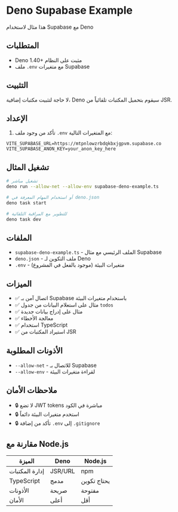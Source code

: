 # Deno Supabase Example

هذا مثال لاستخدام Supabase مع Deno

## المتطلبات

- Deno 1.40+ مثبت على النظام
- ملف `.env` مع متغيرات Supabase

## التثبيت

لا حاجة لتثبيت مكتبات إضافية، Deno سيقوم بتحميل المكتبات تلقائياً من JSR.

## الإعداد

1. تأكد من وجود ملف `.env` مع المتغيرات التالية:
```env
VITE_SUPABASE_URL=https://mtpnlowzrbdqkbxjgpvm.supabase.co
VITE_SUPABASE_ANON_KEY=your_anon_key_here
```

## تشغيل المثال

```bash
# تشغيل مباشر
deno run --allow-net --allow-env supabase-deno-example.ts

# أو استخدام المهام المعرفة في deno.json
deno task start

# للتطوير مع المراقبة التلقائية
deno task dev
```

## الملفات

- `supabase-deno-example.ts` - الملف الرئيسي مع مثال Supabase
- `deno.json` - ملف التكوين لـ Deno
- `.env` - متغيرات البيئة (موجود بالفعل في المشروع)

## الميزات

- ✅ اتصال آمن بـ Supabase باستخدام متغيرات البيئة
- ✅ مثال على استعلام البيانات من جدول `todos`
- ✅ مثال على إدراج بيانات جديدة
- ✅ معالجة الأخطاء
- ✅ استخدام TypeScript
- ✅ استيراد المكتبات من JSR

## الأذونات المطلوبة

- `--allow-net` - للاتصال بـ Supabase
- `--allow-env` - لقراءة متغيرات البيئة

## ملاحظات الأمان

- 🔒 لا تضع JWT tokens مباشرة في الكود
- 🔒 استخدم متغيرات البيئة دائماً
- 🔒 تأكد من إضافة `.env` إلى `.gitignore`

## مقارنة مع Node.js

| الميزة | Deno | Node.js |
|--------|------|---------|
| إدارة المكتبات | JSR/URL | npm |
| TypeScript | مدمج | يحتاج تكوين |
| الأذونات | صريحة | مفتوحة |
| الأمان | أعلى | أقل |